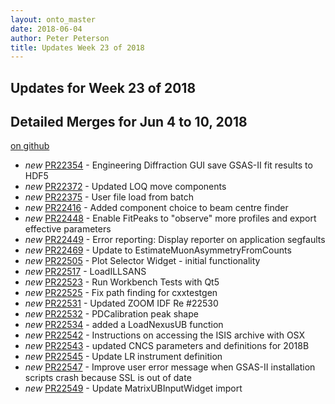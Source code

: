 ```yaml
---
layout: onto_master
date: 2018-06-04
author: Peter Peterson
title: Updates Week 23 of 2018
---
```

Updates for Week 23 of 2018
---------------------------

Detailed Merges for Jun 4 to 10, 2018
-------------------------------------
[on github](https://github.com/mantidproject/mantid/pulls?q=is%3Apr+merged%3A2018-06-05..2018-06-10)

* *new* [PR22354](https://github.com/mantidproject/mantid/pull/22354) - Engineering Diffraction GUI save GSAS-II fit results to HDF5
* *new* [PR22372](https://github.com/mantidproject/mantid/pull/22372) - Updated LOQ move components
* *new* [PR22375](https://github.com/mantidproject/mantid/pull/22375) - User file load from batch
* *new* [PR22416](https://github.com/mantidproject/mantid/pull/22416) - Added component choice to beam centre finder
* *new* [PR22448](https://github.com/mantidproject/mantid/pull/22448) - Enable FitPeaks to "observe" more profiles and export effective parameters
* *new* [PR22449](https://github.com/mantidproject/mantid/pull/22449) - Error reporting: Display reporter on application segfaults
* *new* [PR22469](https://github.com/mantidproject/mantid/pull/22469) - Update to EstimateMuonAsymmetryFromCounts
* *new* [PR22505](https://github.com/mantidproject/mantid/pull/22505) - Plot Selector Widget - initial functionality
* *new* [PR22517](https://github.com/mantidproject/mantid/pull/22517) - LoadILLSANS
* *new* [PR22523](https://github.com/mantidproject/mantid/pull/22523) - Run Workbench Tests with Qt5
* *new* [PR22525](https://github.com/mantidproject/mantid/pull/22525) - Fix path finding for cxxtestgen
* *new* [PR22531](https://github.com/mantidproject/mantid/pull/22531) - Updated ZOOM IDF Re #22530
* *new* [PR22532](https://github.com/mantidproject/mantid/pull/22532) - PDCalibration peak shape
* *new* [PR22534](https://github.com/mantidproject/mantid/pull/22534) - added a LoadNexusUB function
* *new* [PR22542](https://github.com/mantidproject/mantid/pull/22542) - Instructions on accessing the ISIS archive with OSX
* *new* [PR22543](https://github.com/mantidproject/mantid/pull/22543) - updated CNCS parameters and definitions for 2018B
* *new* [PR22545](https://github.com/mantidproject/mantid/pull/22545) - Update LR instrument definition
* *new* [PR22547](https://github.com/mantidproject/mantid/pull/22547) - Improve user error message when GSAS-II installation scripts crash because SSL is out of date
* *new* [PR22549](https://github.com/mantidproject/mantid/pull/22549) - Update MatrixUBInputWidget import
